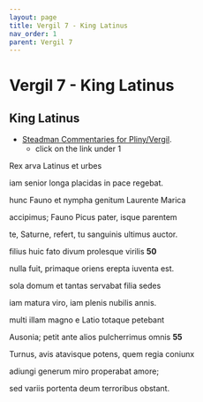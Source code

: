 ```yaml
---
layout: page
title: Vergil 7 - King Latinus
nav_order: 1
parent: Vergil 7
---
```


# Vergil 7 - King Latinus

## King Latinus

- [Steadman Commentaries for Pliny/Vergil](https://geoffreysteadman.com/ap-pliny-and-vergil).
     - click on the link under 1

Rex arva Latinus et urbes

iam senior longa placidas in pace regebat.

hunc Fauno et nympha genitum Laurente Marica

accipimus; Fauno Picus pater, isque parentem

te, Saturne, refert, tu sanguinis ultimus auctor.

filius huic fato divum prolesque virilis               **50**

nulla fuit, primaque oriens erepta iuventa est.

sola domum et tantas servabat filia sedes

iam matura viro, iam plenis nubilis annis.

multi illam magno e Latio totaque petebant

Ausonia; petit ante alios pulcherrimus omnis                **55**

Turnus, avis atavisque potens, quem regia coniunx

adiungi generum miro properabat amore;

sed variis portenta deum terroribus obstant.
